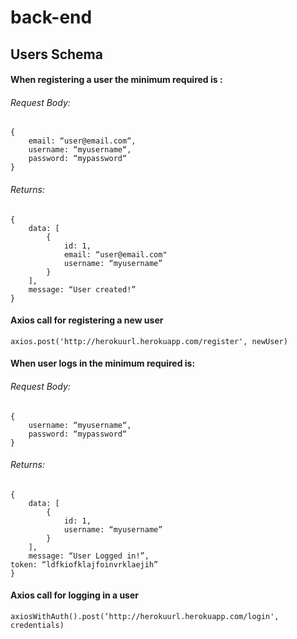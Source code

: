 # back-end

## Users Schema

#### When registering a user the minimum required is :

###### Request Body:
```
{
	email: “user@email.com“,
	username: “myusername“,
	password: “mypassword“
}
```

###### Returns:
```
{
	data: [
		{
			id: 1,
			email: “user@email.com"
			username: “myusername”
		}
	],
	message: “User created!”
}
```

#### Axios call for registering a new user

`axios.post('http://herokuurl.herokuapp.com/register', newUser)`

#### When user logs in the minimum required is: 

###### Request Body:
```
{
	username: “myusername“,
	password: “mypassword“
}
```

###### Returns: 
```
{
	data: [
		{
			id: 1,
			username: “myusername”
		}
	],
	message: “User Logged in!”,
token: “ldfkiofklajfoinvrklaejih”
}
```

#### Axios call for logging in a user

`axiosWithAuth().post(‘http://herokuurl.herokuapp.com/login', credentials)`